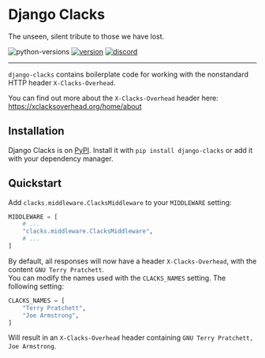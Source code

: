 # Django Clacks
The unseen, silent tribute to those we have lost.


![python-versions](https://img.shields.io/pypi/pyversions/django-clacks) [![version](http://img.shields.io/pypi/v/django-clacks.svg?maxAge=3600)](https://pypi.org/project/django-clacks/) [![discord](https://img.shields.io/discord/577123238929498122)](https://discord.gg/mErKh58nWU)
<hr>

`django-clacks` contains boilerplate code for working with the nonstandard HTTP header `X-Clacks-Overhead`.

You can find out more about the `X-Clacks-Overhead` header here: https://xclacksoverhead.org/home/about


## Installation
Django Clacks is on [PyPI](https://pypi.org/project/django-clacks/). Install it with `pip install django-clacks` or add it with your dependency manager.



## Quickstart
Add `clacks.middleware.ClacksMiddleware` to your `MIDDLEWARE` setting:
```py
MIDDLEWARE = [
    # ...
    "clacks.middleware.ClacksMiddleware",
    # ...
]
```
By default, all responses will now have a header `X-Clacks-Overhead`, with the content `GNU Terry Pratchett`. <br>
You can modify the names used with the `CLACKS_NAMES` setting. The following setting:
```py
CLACKS_NAMES = [
    "Terry Pratchett",
    "Joe Armstrong",
]
```
Will result in an `X-Clacks-Overhead` header containing `GNU Terry Pratchett, Joe Armstrong`.
